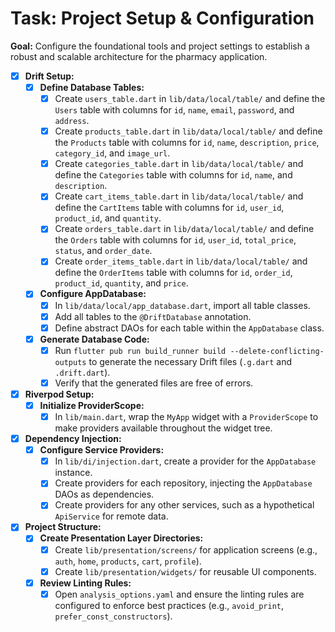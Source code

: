 # Task: Project Setup & Configuration

**Goal:** Configure the foundational tools and project settings to establish a robust and scalable architecture for the pharmacy application.

- [x] **Drift Setup:**
    - [x] **Define Database Tables:**
        - [x] Create `users_table.dart` in `lib/data/local/table/` and define the `Users` table with columns for `id`, `name`, `email`, `password`, and `address`.
        - [x] Create `products_table.dart` in `lib/data/local/table/` and define the `Products` table with columns for `id`, `name`, `description`, `price`, `category_id`, and `image_url`.
        - [x] Create `categories_table.dart` in `lib/data/local/table/` and define the `Categories` table with columns for `id`, `name`, and `description`.
        - [x] Create `cart_items_table.dart` in `lib/data/local/table/` and define the `CartItems` table with columns for `id`, `user_id`, `product_id`, and `quantity`.
        - [x] Create `orders_table.dart` in `lib/data/local/table/` and define the `Orders` table with columns for `id`, `user_id`, `total_price`, `status`, and `order_date`.
        - [x] Create `order_items_table.dart` in `lib/data/local/table/` and define the `OrderItems` table with columns for `id`, `order_id`, `product_id`, `quantity`, and `price`.
    - [x] **Configure AppDatabase:**
        - [x] In `lib/data/local/app_database.dart`, import all table classes.
        - [x] Add all tables to the `@DriftDatabase` annotation.
        - [x] Define abstract DAOs for each table within the `AppDatabase` class.
    - [x] **Generate Database Code:**
        - [x] Run `flutter pub run build_runner build --delete-conflicting-outputs` to generate the necessary Drift files (`.g.dart` and `.drift.dart`).
        - [x] Verify that the generated files are free of errors.

- [x] **Riverpod Setup:**
    - [x] **Initialize ProviderScope:**
        - [x] In `lib/main.dart`, wrap the `MyApp` widget with a `ProviderScope` to make providers available throughout the widget tree.

- [x] **Dependency Injection:**
    - [x] **Configure Service Providers:**
        - [x] In `lib/di/injection.dart`, create a provider for the `AppDatabase` instance.
        - [x] Create providers for each repository, injecting the `AppDatabase` DAOs as dependencies.
        - [x] Create providers for any other services, such as a hypothetical `ApiService` for remote data.

- [x] **Project Structure:**
    - [x] **Create Presentation Layer Directories:**
        - [x] Create `lib/presentation/screens/` for application screens (e.g., `auth`, `home`, `products`, `cart`, `profile`).
        - [x] Create `lib/presentation/widgets/` for reusable UI components.
    - [x] **Review Linting Rules:**
        - [x] Open `analysis_options.yaml` and ensure the linting rules are configured to enforce best practices (e.g., `avoid_print`, `prefer_const_constructors`).
